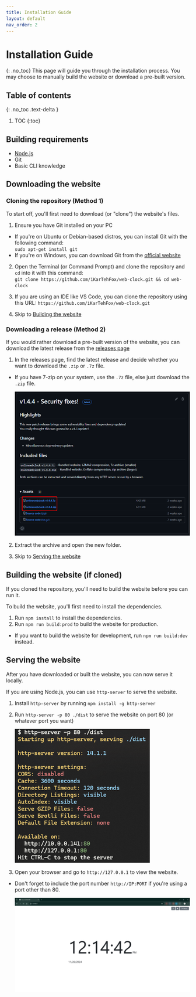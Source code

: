 ```yaml
---
title: Installation Guide
layout: default
nav_order: 2
---
```

# Installation Guide
{: .no_toc}
This page will guide you through the installation process. You may choose to manually build the website or download a pre-built version.

## Table of contents
{: .no_toc .text-delta }

1. TOC
{:toc}

## Building requirements
- [Node.js](https://nodejs.org/)
- Git
- Basic CLI knowledge

## Downloading the website

### Cloning the repository (Method 1)
To start off, you'll first need to download (or "clone") the website's files.

1. Ensure you have Git installed on your PC
 - If you're on Ubuntu or Debian-based distros, you can install Git with the following command:  
 `sudo apt-get install git`
 - If you're on Windows, you can download Git from the [official website](https://git-scm.com/download/win)

2. Open the Terminal (or Command Prompt) and clone the repository and `cd` into it with this command:  
 `git clone https://github.com/iKarTehFox/web-clock.git && cd web-clock`

3. If you are using an IDE like VS Code, you can clone the repository using this URL: `https://github.com/iKarTehFox/web-clock.git`

4. Skip to [Building the website](#building-the-website-if-cloned)

### Downloading a release (Method 2)
If you would rather download a pre-built version of the website, you can download the latest release from the [releases page](https://github.com/iKarTehFox/web-clock/releases)

1. In the releases page, find the latest release and decide whether you want to download the `.zip` or `.7z` file.
 - If you have 7-zip on your system, use the `.7z` file, else just download the `.zip` file.
 
    ![A screenshot of the v1.4.4 release in the GitHub Releases page. At the bottom, you have the option to download the archive with a .7z extension or .ZIP extension.](/assets/images/docs-Installation/releases-page.png)

2. Extract the archive and open the new folder.

3. Skip to [Serving the website](#serving-the-website)

## Building the website (if cloned)
If you cloned the repository, you'll need to build the website before you can run it.

To build the website, you'll first need to install the dependencies.

1. Run `npm install` to install the dependencies.
2. Run `npm run build:prod` to build the website for production.
 - If you want to build the website for development, run `npm run build:dev` instead.

## Serving the website
After you have downloaded or built the website, you can now serve it locally.

If you are using Node.js, you can use `http-server` to serve the website.
1. Install `http-server` by running `npm install -g http-server`
2. Run `http-server -p 80 ./dist` to serve the website on port 80 (or whatever port you want)

    ![A screenshot of the http-server command running in a Terminal.](/assets/images/docs-Installation/http-server-example.png)

3. Open your browser and go to `http://127.0.0.1` to view the website.
 - Don't forget to include the port number `http://IP:PORT` if you're using a port other than 80.

    ![A screenshot of the website running in a browser.](/assets/images/docs-Installation/website-page.png)
